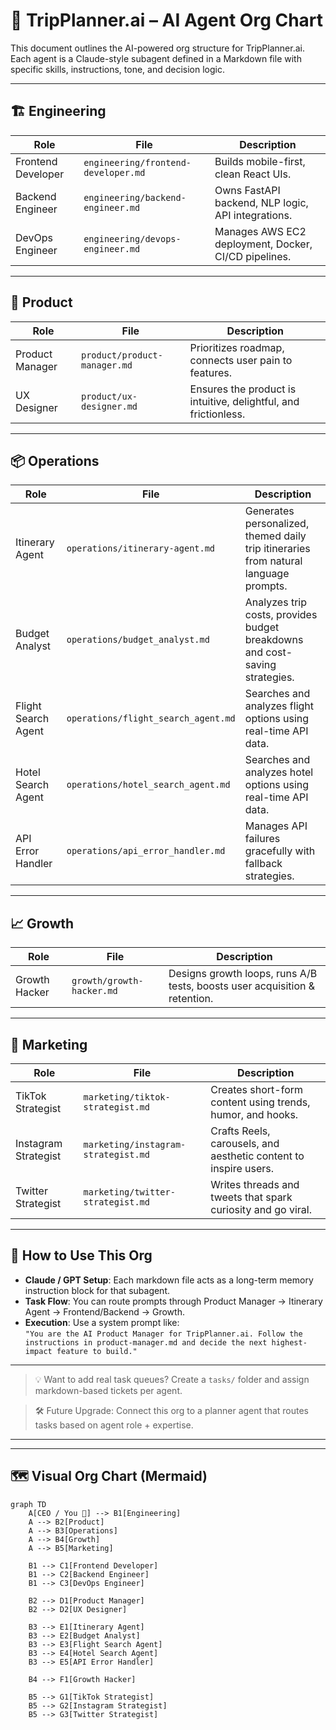 # 🧠 TripPlanner.ai – AI Agent Org Chart

This document outlines the AI-powered org structure for TripPlanner.ai.  
Each agent is a Claude-style subagent defined in a Markdown file with specific skills, instructions, tone, and decision logic.

---

## 🏗️ Engineering

| Role               | File                                      | Description |
|--------------------|-------------------------------------------|-------------|
| Frontend Developer | `engineering/frontend-developer.md`       | Builds mobile-first, clean React UIs. |
| Backend Engineer   | `engineering/backend-engineer.md`         | Owns FastAPI backend, NLP logic, API integrations. |
| DevOps Engineer    | `engineering/devops-engineer.md`          | Manages AWS EC2 deployment, Docker, CI/CD pipelines. |

---

## 🎯 Product

| Role             | File                               | Description |
|------------------|------------------------------------|-------------|
| Product Manager  | `product/product-manager.md`       | Prioritizes roadmap, connects user pain to features. |
| UX Designer      | `product/ux-designer.md`           | Ensures the product is intuitive, delightful, and frictionless. |

---

## 📦 Operations

| Role            | File                                 | Description |
|------------------|--------------------------------------|-------------|
| Itinerary Agent | `operations/itinerary-agent.md`      | Generates personalized, themed daily trip itineraries from natural language prompts. |
| Budget Analyst  | `operations/budget_analyst.md`       | Analyzes trip costs, provides budget breakdowns and cost-saving strategies. |
| Flight Search Agent | `operations/flight_search_agent.md` | Searches and analyzes flight options using real-time API data. |
| Hotel Search Agent | `operations/hotel_search_agent.md` | Searches and analyzes hotel options using real-time API data. |
| API Error Handler | `operations/api_error_handler.md`   | Manages API failures gracefully with fallback strategies. |

---

## 📈 Growth

| Role           | File                              | Description |
|----------------|-----------------------------------|-------------|
| Growth Hacker  | `growth/growth-hacker.md`         | Designs growth loops, runs A/B tests, boosts user acquisition & retention. |

---

## 📣 Marketing

| Role                | File                                      | Description |
|---------------------|-------------------------------------------|-------------|
| TikTok Strategist   | `marketing/tiktok-strategist.md`          | Creates short-form content using trends, humor, and hooks. |
| Instagram Strategist| `marketing/instagram-strategist.md`       | Crafts Reels, carousels, and aesthetic content to inspire users. |
| Twitter Strategist  | `marketing/twitter-strategist.md`         | Writes threads and tweets that spark curiosity and go viral. |

---

## 🧩 How to Use This Org

- **Claude / GPT Setup**: Each markdown file acts as a long-term memory instruction block for that subagent.
- **Task Flow**: You can route prompts through Product Manager → Itinerary Agent → Frontend/Backend → Growth.
- **Execution**: Use a system prompt like:  
  `"You are the AI Product Manager for TripPlanner.ai. Follow the instructions in product-manager.md and decide the next highest-impact feature to build."`

---

> 💡 Want to add real task queues? Create a `tasks/` folder and assign markdown-based tickets per agent.

> 🛠 Future Upgrade: Connect this org to a planner agent that routes tasks based on agent role + expertise.

---

---

## 🗺️ Visual Org Chart (Mermaid)

```mermaid
graph TD
    A[CEO / You 🧠] --> B1[Engineering]
    A --> B2[Product]
    A --> B3[Operations]
    A --> B4[Growth]
    A --> B5[Marketing]

    B1 --> C1[Frontend Developer]
    B1 --> C2[Backend Engineer]
    B1 --> C3[DevOps Engineer]

    B2 --> D1[Product Manager]
    B2 --> D2[UX Designer]

    B3 --> E1[Itinerary Agent]
    B3 --> E2[Budget Analyst]
    B3 --> E3[Flight Search Agent]
    B3 --> E4[Hotel Search Agent]
    B3 --> E5[API Error Handler]

    B4 --> F1[Growth Hacker]

    B5 --> G1[TikTok Strategist]
    B5 --> G2[Instagram Strategist]
    B5 --> G3[Twitter Strategist]
